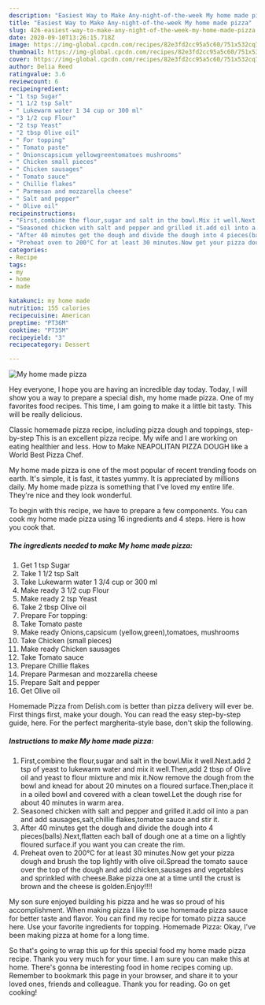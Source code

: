 ```yaml
---
description: "Easiest Way to Make Any-night-of-the-week My home made pizza"
title: "Easiest Way to Make Any-night-of-the-week My home made pizza"
slug: 426-easiest-way-to-make-any-night-of-the-week-my-home-made-pizza
date: 2020-09-10T13:26:15.718Z
image: https://img-global.cpcdn.com/recipes/82e3fd2cc95a5c60/751x532cq70/my-home-made-pizza-recipe-main-photo.jpg
thumbnail: https://img-global.cpcdn.com/recipes/82e3fd2cc95a5c60/751x532cq70/my-home-made-pizza-recipe-main-photo.jpg
cover: https://img-global.cpcdn.com/recipes/82e3fd2cc95a5c60/751x532cq70/my-home-made-pizza-recipe-main-photo.jpg
author: Delia Reed
ratingvalue: 3.6
reviewcount: 6
recipeingredient:
- "1 tsp Sugar"
- "1 1/2 tsp Salt"
- " Lukewarm water 1 34 cup or 300 ml"
- "3 1/2 cup Flour"
- "2 tsp Yeast"
- "2 tbsp Olive oil"
- " For topping"
- " Tomato paste"
- " Onionscapsicum yellowgreentomatoes mushrooms"
- " Chicken small pieces"
- " Chicken sausages"
- " Tomato sauce"
- " Chillie flakes"
- " Parmesan and mozzarella cheese"
- " Salt and pepper"
- " Olive oil"
recipeinstructions:
- "First,combine the flour,sugar and salt in the bowl.Mix it well.Next.add 2 tsp of yeast to lukewarm water and mix it well.Then,add 2 tbsp of Olive oil and yeast to flour mixture and mix it.Now remove the dough from the bowl and knead for about 20 minutes on a floured surface.Then,place it in a oiled bowl and covered with a clean towel.Let the dough rise for about 40 minutes in warm area."
- "Seasoned chicken with salt and pepper and grilled it.add oil into a pan and add sausages,salt,chillie flakes,tomatoe sauce and stir it."
- "After 40 minutes get the dough and divide the dough into 4 pieces(balls).Next,flatten each ball of dough one at a time on a lightly floured surface.if you want you can create the rim."
- "Preheat oven to 200°C for at least 30 minutes.Now get your pizza dough and brush the top lightly with olive oil.Spread the tomato sauce over the top of the dough and add chicken,sausages and vegetables and sprinkled with cheese.Bake pizza one at a time until the crust is brown and the cheese is golden.Enjoy!!!!"
categories:
- Recipe
tags:
- my
- home
- made

katakunci: my home made 
nutrition: 155 calories
recipecuisine: American
preptime: "PT36M"
cooktime: "PT35M"
recipeyield: "3"
recipecategory: Dessert

---
```



![My home made pizza](https://img-global.cpcdn.com/recipes/82e3fd2cc95a5c60/751x532cq70/my-home-made-pizza-recipe-main-photo.jpg)

Hey everyone, I hope you are having an incredible day today. Today, I will show you a way to prepare a special dish, my home made pizza. One of my favorites food recipes. This time, I am going to make it a little bit tasty. This will be really delicious.

Classic homemade pizza recipe, including pizza dough and toppings, step-by-step This is an excellent pizza recipe. My wife and I are working on eating healthier and less. How to Make NEAPOLITAN PIZZA DOUGH like a World Best Pizza Chef.

My home made pizza is one of the most popular of recent trending foods on earth. It's simple, it is fast, it tastes yummy. It is appreciated by millions daily. My home made pizza is something that I've loved my entire life. They're nice and they look wonderful.


To begin with this recipe, we have to prepare a few components. You can cook my home made pizza using 16 ingredients and 4 steps. Here is how you cook that.

<!--inarticleads1-->

##### The ingredients needed to make My home made pizza:

1. Get 1 tsp Sugar
1. Take 1 1/2 tsp Salt
1. Take  Lukewarm water 1 3/4 cup or 300 ml
1. Make ready 3 1/2 cup Flour
1. Make ready 2 tsp Yeast
1. Take 2 tbsp Olive oil
1. Prepare  For topping:
1. Take  Tomato paste
1. Make ready  Onions,capsicum (yellow,green),tomatoes, mushrooms
1. Take  Chicken (small pieces)
1. Make ready  Chicken sausages
1. Take  Tomato sauce
1. Prepare  Chillie flakes
1. Prepare  Parmesan and mozzarella cheese
1. Prepare  Salt and pepper
1. Get  Olive oil


Homemade Pizza from Delish.com is better than pizza delivery will ever be. First things first, make your dough. You can read the easy step-by-step guide, here. For the perfect margherita-style base, don&#39;t skip the following. 

<!--inarticleads2-->

##### Instructions to make My home made pizza:

1. First,combine the flour,sugar and salt in the bowl.Mix it well.Next.add 2 tsp of yeast to lukewarm water and mix it well.Then,add 2 tbsp of Olive oil and yeast to flour mixture and mix it.Now remove the dough from the bowl and knead for about 20 minutes on a floured surface.Then,place it in a oiled bowl and covered with a clean towel.Let the dough rise for about 40 minutes in warm area.
1. Seasoned chicken with salt and pepper and grilled it.add oil into a pan and add sausages,salt,chillie flakes,tomatoe sauce and stir it.
1. After 40 minutes get the dough and divide the dough into 4 pieces(balls).Next,flatten each ball of dough one at a time on a lightly floured surface.if you want you can create the rim.
1. Preheat oven to 200°C for at least 30 minutes.Now get your pizza dough and brush the top lightly with olive oil.Spread the tomato sauce over the top of the dough and add chicken,sausages and vegetables and sprinkled with cheese.Bake pizza one at a time until the crust is brown and the cheese is golden.Enjoy!!!!


My son sure enjoyed building his pizza and he was so proud of his accomplishment. When making pizza I like to use homemade pizza sauce for better taste and flavor. You can find my recipe for tomato pizza sauce here. Use your favorite ingredients for topping. Homemade Pizza: Okay, I&#39;ve been making pizza at home for a long time. 

So that's going to wrap this up for this special food my home made pizza recipe. Thank you very much for your time. I am sure you can make this at home. There's gonna be interesting food in home recipes coming up. Remember to bookmark this page in your browser, and share it to your loved ones, friends and colleague. Thank you for reading. Go on get cooking!
